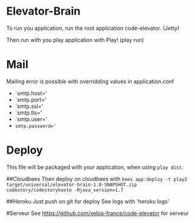 Elevator-Brain
=====================================
To run you application, run the root application code-elevator. (Jetty)

Then run with you play application with Play!  (play run)


Mail
====================================
Mailing error is possible with overridding values in application.conf

- `smtp.host='
- `smtp.port='
- `smtp.ssl='
- `smtp.tls='
- `smtp.user='
- `smtp.password='
`


Deploy
====================================
This file will be packaged with your application, when using `play dist`.


##Cloudbees
Then deploy on cloudbees with
`bees app:deploy -t play2 target/universal/elevator-brain-1.0-SNAPSHOT.zip codestory/codestoryhasto -Rjava_version=1.7`


##Heroku
Just push on git for deploy
See logs with
'heroku logs'


#Serveur
See https://github.com/xebia-france/code-elevator for serveur